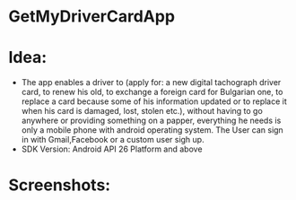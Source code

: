 # GetMyDriverCardApp
**<h1>Idea:</h1>**
* The app enables a driver to (apply for: a new digital tachograph driver card, to renew his old, to exchange a foreign card for Bulgarian one, to replace a card because some of his information updated or to replace it when his card is damaged, lost, stolen etc.), without having to go anywhere or providing something on a papper, everything he needs is only a mobile phone with android operating system.
The User can sign in with Gmail,Facebook or a custom user sigh up.
* SDK Version: Android API 26 Platform and above

**<h1>Screenshots: </h1>**

